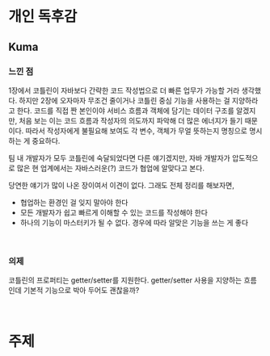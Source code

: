 # 개인 독후감
## Kuma
### 느낀 점
1장에서 코틀린이 자바보다 간략한 코드 작성법으로 더 빠른 업무가 가능할 거라 생각했다.
하지만 2장에 오자마자 무조건 줄이거나 코틀린 중심 기능을 사용하는 걸 지양하라고 한다. 
코드를 직접 짠 본인이야 서비스 흐름과 객체에 담기는 데이터 구조를 알겠지만, 
처음 보는 이는 코드 흐름과 작성자의 의도까지 파악해 더 많은 에너지가 들기 때문이다.
따라서 작성자에게 불필요해 보여도 각 변수, 객체가 무얼 뜻하는지 명칭으로 명시하는 게 중요하다.

팀 내 개발자가 모두 코틀린에 숙달되었다면 다른 얘기겠지만, 자바 개발자가 압도적으로 많은 현 업계에서는
자바스러운(?) 코드가 협업에 알맞다고 본다.

당연한 얘기가 많이 나온 장이여서 이견이 없다. 그래도 전체 정리를 해보자면,
- 협업하는 환경인 걸 잊지 말아야 한다
- 모든 개발자가 쉽고 빠르게 이해할 수 있는 코드를 작성해야 한다
- 하나의 기능이 마스터키가 될 수 없다. 경우에 따라 알맞은 기능을 쓰는 게 좋다

<br>

### 의제
코틀린의 프로퍼티는 getter/setter를 지원한다. getter/setter 사용을 지양하는 흐름인데 기본적 기능으로 박아 두어도 괜찮을까?

<br>

# 주제

